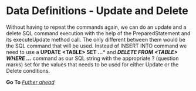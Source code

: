 # Data Definitions - Update and Delete

Without having to repeat the commands again, we can do an update and a delete SQL command execution with the help of the PreparedStatement and its executeUpdate method call. The only different between them would be the SQL command that will be used. Instead of INSERT INTO command we need to use a **UPDATE \<TABLE\> SET …*** and ***DELETE FROM \<TABLE\> WHERE …*** command as our SQL string with the appropriate ? (question marks) set for the values that needs to be used for either Update or the Delete conditions.

**Go To** *[Futher ahead](further.md)*
